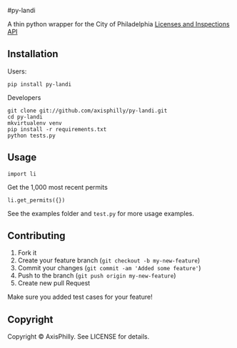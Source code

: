 #py-landi

A thin python wrapper for the City of Philadelphia [Licenses and Inspections API](http://phlapi.com/licenseapi.html)

## Installation

Users:

`pip install py-landi`

Developers

    git clone git://github.com/axisphilly/py-landi.git
    cd py-landi
    mkvirtualenv venv
    pip install -r requirements.txt
    python tests.py

## Usage

`import li`

Get the 1,000 most recent permits

`li.get_permits({})`

See the examples folder and `test.py` for more usage examples.

## Contributing

1. Fork it
2. Create your feature branch (`git checkout -b my-new-feature`)
3. Commit your changes (`git commit -am 'Added some feature'`)
4. Push to the branch (`git push origin my-new-feature`)
5. Create new pull Request

Make sure you added test cases for your feature!

## Copyright

Copyright © AxisPhilly. See LICENSE for details.